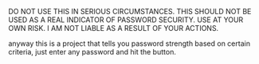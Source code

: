 DO NOT USE THIS IN SERIOUS CIRCUMSTANCES. THIS SHOULD NOT BE USED AS A REAL INDICATOR OF PASSWORD SECURITY. USE AT YOUR OWN RISK. I AM NOT LIABLE AS A RESULT OF YOUR ACTIONS.

anyway this is a project that tells you password strength based on certain criteria, just enter any password and hit the button.
